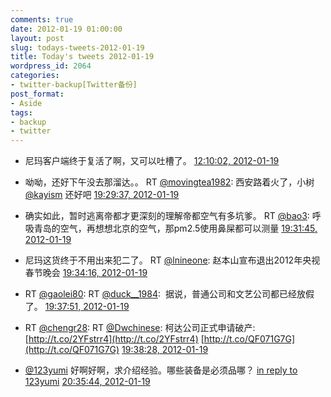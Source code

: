 ```yaml
---
comments: true
date: 2012-01-19 01:00:00
layout: post
slug: todays-tweets-2012-01-19
title: Today's tweets 2012-01-19
wordpress_id: 2064
categories:
- twitter-backup[Twitter备份]
post_format:
- Aside
tags:
- backup
- twitter
---
```





  * 尼玛客户端终于复活了啊，又可以吐槽了。 [12:10:02, 2012-01-19](http://twitter.com/gfrog/statuses/159850075516973056)





  * 呦呦，还好下午没去那溜达。。 RT [@movingtea1982](http://twitter.com/movingtea1982): 西安路着火了，小树 [@kayism](http://twitter.com/kayism) 还好吧 [19:29:37, 2012-01-19](http://twitter.com/gfrog/statuses/159960698624020480)





  * 确实如此，暂时逃离帝都才更深刻的理解帝都空气有多坑爹。 RT [@bao3](http://twitter.com/bao3): 呼吸青岛的空气，再想想北京的空气，那pm2.5使用鼻屎都可以测量 [19:31:45, 2012-01-19](http://twitter.com/gfrog/statuses/159961238653239297)





  * 尼玛这货终于不用出来犯二了。 RT [@lnineone](http://twitter.com/lnineone): 赵本山宣布退出2012年央视春节晚会 [19:34:16, 2012-01-19](http://twitter.com/gfrog/statuses/159961870948765696)





  * RT [@gaolei80](http://twitter.com/gaolei80): RT [@duck__1984](http://twitter.com/duck__1984):  据说，普通公司和文艺公司都已经放假了。 [19:37:51, 2012-01-19](http://twitter.com/gfrog/statuses/159962772833181696)





  * RT [@chengr28](http://twitter.com/chengr28): RT [@Dwchinese](http://twitter.com/Dwchinese): 柯达公司正式申请破产: [http://t.co/2YFstrr4](http://t.co/2YFstrr4) [http://t.co/QF071G7G](http://t.co/QF071G7G) [19:38:28, 2012-01-19](http://twitter.com/gfrog/statuses/159962928274079744)





  * [@123yumi](http://twitter.com/123yumi) 好啊好啊，求介绍经验。哪些装备是必须品哪？ [in reply to 123yumi](http://twitter.com/123yumi/statuses/159232553025409024) [20:35:44, 2012-01-19](http://twitter.com/gfrog/statuses/159977338535288833)




